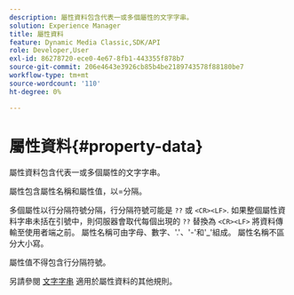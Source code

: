 ```yaml
---
description: 屬性資料包含代表一或多個屬性的文字字串。
solution: Experience Manager
title: 屬性資料
feature: Dynamic Media Classic,SDK/API
role: Developer,User
exl-id: 86278720-ece0-4e67-8fb1-443355f878b7
source-git-commit: 206e4643e3926cb85b4be2189743578f88180be7
workflow-type: tm+mt
source-wordcount: '110'
ht-degree: 0%

---
```


# 屬性資料{#property-data}

屬性資料包含代表一或多個屬性的文字字串。

屬性包含屬性名稱和屬性值，以=分隔。

多個屬性以行分隔符號分隔，行分隔符號可能是 `??` 或 `<CR><LF>`. 如果整個屬性資料字串未括在引號中，則伺服器會取代每個出現的 `??` 替換為 `<CR><LF>` 將資料傳輸至使用者端之前。 屬性名稱可由字母、數字、&#39;.&#39;、&#39;-&#39;和&#39;_&#39;組成。 屬性名稱不區分大小寫。

屬性值不得包含行分隔符號。

另請參閱 [文字字串](../../../../../../is-api/image-catalog/image-serving-api-ref/c-image-catalog-reference/c-overview/c-common-data-types/r-text-string.md#reference-ae0a9e181b0e40c6bcdb43af7f481d63) 適用於屬性資料的其他規則。
